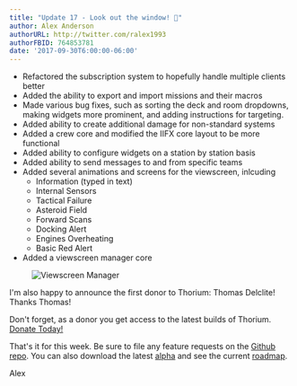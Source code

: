 ```yaml
---
title: "Update 17 - Look out the window! 🌅"
author: Alex Anderson
authorURL: http://twitter.com/ralex1993
authorFBID: 764853781
date: '2017-09-30T6:00:00-06:00'
---
```


- Refactored the subscription system to hopefully handle multiple clients better
- Added the ability to export and import missions and their macros
- Made various bug fixes, such as sorting the deck and room dropdowns, making widgets more prominent, and adding instructions for targeting.
- Added ability to create additional damage for non-standard systems
- Added a crew core and modified the IIFX core layout to be more functional
- Added ability to configure widgets on a station by station basis
- Added ability to send messages to and from specific teams
- Added several animations and screens for the viewscreen, inlcuding
  - Information (typed in text)
  - Internal Sensors
  - Tactical Failure
  - Asteroid Field
  - Forward Scans
  - Docking Alert
  - Engines Overheating
  - Basic Red Alert
- Added a viewscreen manager core

<figure>
  <img src="/posts/viewscreen-manager.gif" alt="Viewscreen Manager" />
</figure>

I'm also happy to announce the first donor to Thorium: Thomas Delclite! Thanks Thomas! 

Don't forget, as a donor you get access to the latest builds of Thorium. [Donate Today!](/en/donate)

That's it for this week. Be sure to file any feature requests on the [Github repo](https://github.com/Thorium-Sim/thorium/issues). You can also download the latest [alpha](https://github.com/Thorium-Sim/thorium/releases) and see the current [roadmap](https://github.com/Thorium-Sim/thorium/projects/2).

Alex
